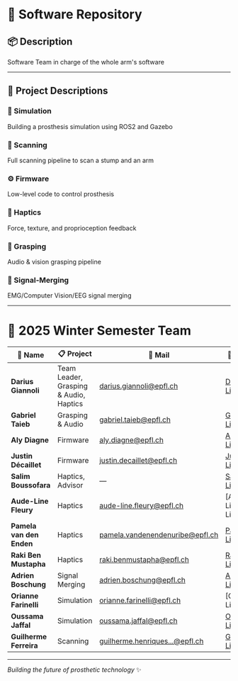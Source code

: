 # 🦾 Software Repository

## 📦 Description
Software Team in charge of the whole arm's software

---

## 🚀 Project Descriptions

### 🤖 Simulation
Building a prosthesis simulation using ROS2 and Gazebo

### 📸 Scanning
Full scanning pipeline to scan a stump and an arm

### ⚙️ Firmware
Low-level code to control prosthesis

### 🤚 Haptics
Force, texture, and proprioception feedback

### 🎯 Grasping
Audio & vision grasping pipeline

### 🧠 Signal-Merging
EMG/Computer Vision/EEG signal merging

---

# 👥 2025 Winter Semester Team

| 👤 Name | 📋 Project | 📧 Mail | 🔗 LinkedIn |
|---------|-----------|---------|-------------|
| **Darius Giannoli** | Team Leader, Grasping & Audio, Haptics | [darius.giannoli@epfl.ch](mailto:darius.giannoli@epfl.ch) | [Darius's LinkedIn](https://linkedin.com/in/darius-giannoli/) |
| **Gabriel Taieb** | Grasping & Audio | [gabriel.taieb@epfl.ch](mailto:gabriel.taieb@epfl.ch) | [Gabriel's LinkedIn](https://www.linkedin.com/in/gabriel-taieb/) |
| **Aly Diagne** | Firmware | [aly.diagne@epfl.ch](mailto:aly.diagne@epfl.ch) | [Aly's Linkedin](https://www.linkedin.com/in/aly-diagne-ba2a7a283/) | 
| **Justin Décaillet** | Firmware | [justin.decaillet@epfl.ch](mailto:justin.decaillet@epfl.ch) | [Justin's Linkedin](https://www.linkedin.com/in/justin-décaillet-16890b107/) |
| **Salim Boussofara** | Haptics, Advisor | — | [Salim's Linkedin](https://www.linkedin.com/in/salim-boussofara/) |
| **Aude-Line Fleury** | Haptics | [aude-line.fleury@epfl.ch](mailto:aude-line.fleury@epfl.ch) | [Aude-Line's Linkedin|
| **Pamela van den Enden** | Haptics | [pamela.vandenendenuribe@epfl.ch](mailto:pamela.vandenendenuribe@epfl.ch) | [Pamela's Linkedin](https://www.linkedin.com/in/pamela-van-den-enden-94619693/) |
| **Raki Ben Mustapha** | Haptics | [raki.benmustapha@epfl.ch](mailto:raki.benmustapha@epfl.ch) | [Raki's Linkedin](https://www.linkedin.com/in/raki-ben-mustapha-98371a251/) |
| **Adrien Boschung** | Signal Merging | [adrien.boschung@epfl.ch](mailto:adrien.boschung@epfl.ch) | [Adrien's Linkedin](https://www.linkedin.com/in/adrien-boschung-123abc/) |
| **Orianne Farinelli** | Simulation | [orianne.farinelli@epfl.ch](mailto:orianne.farinelli@epfl.ch) | [Orianne's Linkedin] |
| **Oussama Jaffal** | Simulation | [oussama.jaffal@epfl.ch](mailto:oussama.jaffal@epfl.ch) | [Oussama's Linkedin](https://www.linkedin.com/in/oussama-jaffal/)|
| **Guilherme Ferreira** | Scanning | [guilherme.henriques...@epfl.ch](mailto:guilherme.henriquesdacostaferreira@epfl.ch) | [Guilherme's Linkedin](https://www.linkedin.com/in/guilherme-costa-ferreira-454a95271/) |

---

*Building the future of prosthetic technology* ✨
